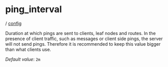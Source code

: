 # ping_interval

/ [config](/ref/config/index.md) 

Duration at which pings are sent to clients, leaf nodes and routes.
In the presence of client traffic, such as messages or client side
pings, the server will not send pings. Therefore it is recommended
to keep this value bigger than what clients use.

*Default value*: `2m`
